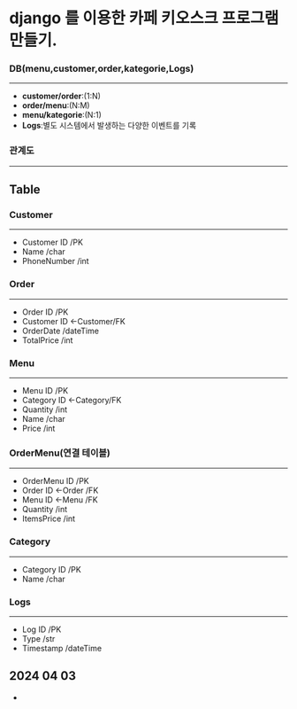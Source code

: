 # django 를 이용한 카페 키오스크 프로그램만들기.

### DB(menu,customer,order,kategorie,Logs)
---
- **customer/order**:(1:N)
- **order/menu**:(N:M)
- **menu/kategorie**:(N:1)
- **Logs**:별도 시스템에서 발생하는 다양한 이벤트를 기록
### 관계도
---

## Table
### Customer
---
- Customer ID           /PK
- Name                  /char
- PhoneNumber           /int

### Order
---
- Order ID              /PK
- Customer ID <-Customer/FK
- OrderDate             /dateTime
- TotalPrice            /int

### Menu
---
- Menu ID               /PK
- Category ID <-Category/FK
- Quantity              /int
- Name                  /char
- Price                 /int

### OrderMenu(연결 테이블)
---
- OrderMenu ID          /PK
- Order ID <-Order      /FK
- Menu ID <-Menu        /FK
- Quantity              /int
- ItemsPrice            /int

### Category
---
- Category ID           /PK
- Name                  /char

### Logs
---
- Log ID                /PK
- Type                  /str
- Timestamp             /dateTime

## 2024 04 03
-